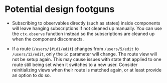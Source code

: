 # Potential design footguns

- Subscribing to observables directly (such as states) inside components will leave hanging subscriptions if not cleaned up manually. You can use the `ctx.observe` function instead so the subscriptions are cleaned up when the component disconnects.

- If a route (`/users/{#id}/edit`) changes from `/users/5/edit` to `/users/12/edit`, only the `id` parameter will change. The route view will not be setup again. This may cause issues with state that applied to one route still being set when it switches to a new user. Consider reinitializing views when their route is matched again, or at least provide an option to do so.
